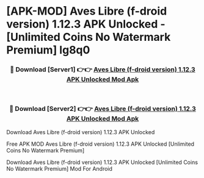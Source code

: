 # [APK-MOD] Aves Libre (f-droid version) 1.12.3 APK Unlocked - [Unlimited Coins No Watermark Premium] lg8q0



<div align="center">
<h3>🔴 Download [Server1] 👉👉 <a href="https://momento.my/?title=Aves_Libre_(f-droid_version)_1.12.3_APK_Unlocked">Aves Libre (f-droid version) 1.12.3 APK Unlocked Mod Apk</a></h3><br>

<h3>🔴 Download [Server2] 👉👉 <a href="https://momento.my/?title=Aves_Libre_(f-droid_version)_1.12.3_APK_Unlocked">Aves Libre (f-droid version) 1.12.3 APK Unlocked Mod Apk</a></h3>
</div>



Download Aves Libre (f-droid version) 1.12.3 APK Unlocked 

Free APK MOD Aves Libre (f-droid version) 1.12.3 APK Unlocked [Unlimited Coins No Watermark Premium]

Download Aves Libre (f-droid version) 1.12.3 APK Unlocked [Unlimited Coins No Watermark Premium] Mod For Android
